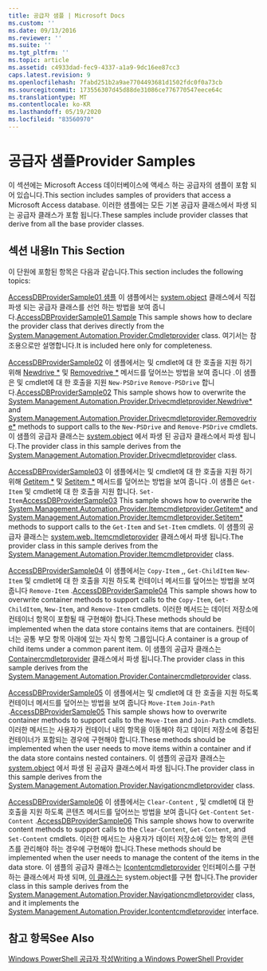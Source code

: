 ```yaml
---
title: 공급자 샘플 | Microsoft Docs
ms.custom: ''
ms.date: 09/13/2016
ms.reviewer: ''
ms.suite: ''
ms.tgt_pltfrm: ''
ms.topic: article
ms.assetid: c4933dad-fec9-4337-a1a9-9dc16ee87cc3
caps.latest.revision: 9
ms.openlocfilehash: 7fabd251b2a9ae7704493681d1502fdc0f0a73cb
ms.sourcegitcommit: 173556307d45d88de31086ce776770547eece64c
ms.translationtype: MT
ms.contentlocale: ko-KR
ms.lasthandoff: 05/19/2020
ms.locfileid: "83560970"
---
```

# <a name="provider-samples"></a><span data-ttu-id="0388e-102">공급자 샘플</span><span class="sxs-lookup"><span data-stu-id="0388e-102">Provider Samples</span></span>

<span data-ttu-id="0388e-103">이 섹션에는 Microsoft Access 데이터베이스에 액세스 하는 공급자의 샘플이 포함 되어 있습니다.</span><span class="sxs-lookup"><span data-stu-id="0388e-103">This section includes samples of providers that access a Microsoft Access database.</span></span> <span data-ttu-id="0388e-104">이러한 샘플에는 모든 기본 공급자 클래스에서 파생 되는 공급자 클래스가 포함 됩니다.</span><span class="sxs-lookup"><span data-stu-id="0388e-104">These samples include provider classes that derive from all the base provider classes.</span></span>

## <a name="in-this-section"></a><span data-ttu-id="0388e-105">섹션 내용</span><span class="sxs-lookup"><span data-stu-id="0388e-105">In This Section</span></span>

<span data-ttu-id="0388e-106">이 단원에 포함된 항목은 다음과 같습니다.</span><span class="sxs-lookup"><span data-stu-id="0388e-106">This section includes the following topics:</span></span>

<span data-ttu-id="0388e-107">[AccessDBProviderSample01 샘플](./accessdbprovidersample01.md) 이 샘플에서는 [system.object](/dotnet/api/System.Management.Automation.Provider.CmdletProvider) 클래스에서 직접 파생 되는 공급자 클래스를 선언 하는 방법을 보여 줍니다.</span><span class="sxs-lookup"><span data-stu-id="0388e-107">[AccessDBProviderSample01 Sample](./accessdbprovidersample01.md) This sample shows how to declare the provider class that derives directly from the [System.Management.Automation.Provider.Cmdletprovider](/dotnet/api/System.Management.Automation.Provider.CmdletProvider) class.</span></span> <span data-ttu-id="0388e-108">여기서는 참조용으로만 설명합니다.</span><span class="sxs-lookup"><span data-stu-id="0388e-108">It is included here only for completeness.</span></span>

<span data-ttu-id="0388e-109">[AccessDBProviderSample02](./accessdbprovidersample02.md) 이 샘플에서는 및 cmdlet에 대 한 호출을 지원 하기 위해 [Newdrive \*](/dotnet/api/System.Management.Automation.Provider.DriveCmdletProvider.NewDrive) 및 [Removedrive \*](/dotnet/api/System.Management.Automation.Provider.DriveCmdletProvider.RemoveDrive) 메서드를 덮어쓰는 방법을 보여 줍니다 .이 샘플은 및 cmdlet에 대 한 호출을 지원 `New-PSDrive` `Remove-PSDrive` 합니다.</span><span class="sxs-lookup"><span data-stu-id="0388e-109">[AccessDBProviderSample02](./accessdbprovidersample02.md) This sample shows how to overwrite the [System.Management.Automation.Provider.Drivecmdletprovider.Newdrive\*](/dotnet/api/System.Management.Automation.Provider.DriveCmdletProvider.NewDrive) and [System.Management.Automation.Provider.Drivecmdletprovider.Removedrive\*](/dotnet/api/System.Management.Automation.Provider.DriveCmdletProvider.RemoveDrive) methods to support calls to the `New-PSDrive` and `Remove-PSDrive` cmdlets.</span></span> <span data-ttu-id="0388e-110">이 샘플의 공급자 클래스는 [system.object](/dotnet/api/System.Management.Automation.Provider.DriveCmdletProvider) 에서 파생 된 공급자 클래스에서 파생 됩니다.</span><span class="sxs-lookup"><span data-stu-id="0388e-110">The provider class in this sample derives from the [System.Management.Automation.Provider.Drivecmdletprovider](/dotnet/api/System.Management.Automation.Provider.DriveCmdletProvider) class.</span></span>

<span data-ttu-id="0388e-111">[AccessDBProviderSample03](./accessdbprovidersample03.md) 이 샘플에서는 및 cmdlet에 대 한 호출을 지원 하기 위해 [Getitem \*](/dotnet/api/System.Management.Automation.Provider.ItemCmdletProvider.GetItem) 및 [Setitem \*](/dotnet/api/System.Management.Automation.Provider.ItemCmdletProvider.SetItem) 메서드를 덮어쓰는 방법을 보여 줍니다 .이 샘플은 `Get-Item` 및 cmdlet에 대 한 호출을 지원 합니다. `Set-Item`</span><span class="sxs-lookup"><span data-stu-id="0388e-111">[AccessDBProviderSample03](./accessdbprovidersample03.md) This sample shows how to overwrite the [System.Management.Automation.Provider.Itemcmdletprovider.Getitem\*](/dotnet/api/System.Management.Automation.Provider.ItemCmdletProvider.GetItem) and [System.Management.Automation.Provider.Itemcmdletprovider.Setitem\*](/dotnet/api/System.Management.Automation.Provider.ItemCmdletProvider.SetItem) methods to support calls to the `Get-Item` and `Set-Item` cmdlets.</span></span> <span data-ttu-id="0388e-112">이 샘플의 공급자 클래스는 [system.web. Itemcmdletprovider](/dotnet/api/System.Management.Automation.Provider.ItemCmdletProvider) 클래스에서 파생 됩니다.</span><span class="sxs-lookup"><span data-stu-id="0388e-112">The provider class in this sample derives from the [System.Management.Automation.Provider.Itemcmdletprovider](/dotnet/api/System.Management.Automation.Provider.ItemCmdletProvider) class.</span></span>

<span data-ttu-id="0388e-113">[AccessDBProviderSample04](./accessdbprovidersample04.md) 이 샘플에서는 `Copy-Item` ,, `Get-ChildItem` `New-Item` 및 cmdlet에 대 한 호출을 지원 하도록 컨테이너 메서드를 덮어쓰는 방법을 보여 줍니다 `Remove-Item` .</span><span class="sxs-lookup"><span data-stu-id="0388e-113">[AccessDBProviderSample04](./accessdbprovidersample04.md) This sample shows how to overwrite container methods to support calls to the `Copy-Item`, `Get-ChildItem`, `New-Item`, and `Remove-Item` cmdlets.</span></span> <span data-ttu-id="0388e-114">이러한 메서드는 데이터 저장소에 컨테이너 항목이 포함될 때 구현해야 합니다.</span><span class="sxs-lookup"><span data-stu-id="0388e-114">These methods should be implemented when the data store contains items that are containers.</span></span> <span data-ttu-id="0388e-115">컨테이너는 공통 부모 항목 아래에 있는 자식 항목 그룹입니다.</span><span class="sxs-lookup"><span data-stu-id="0388e-115">A container is a group of child items under a common parent item.</span></span> <span data-ttu-id="0388e-116">이 샘플의 공급자 클래스는 [Containercmdletprovider](/dotnet/api/System.Management.Automation.Provider.ContainerCmdletProvider) 클래스에서 파생 됩니다.</span><span class="sxs-lookup"><span data-stu-id="0388e-116">The provider class in this sample derives from the [System.Management.Automation.Provider.Containercmdletprovider](/dotnet/api/System.Management.Automation.Provider.ContainerCmdletProvider) class.</span></span>

<span data-ttu-id="0388e-117">[AccessDBProviderSample05](./accessdbprovidersample05.md) 이 샘플에서는 및 cmdlet에 대 한 호출을 지원 하도록 컨테이너 메서드를 덮어쓰는 방법을 보여 줍니다 `Move-Item` `Join-Path` .</span><span class="sxs-lookup"><span data-stu-id="0388e-117">[AccessDBProviderSample05](./accessdbprovidersample05.md) This sample shows how to overwrite container methods to support calls to the `Move-Item` and `Join-Path` cmdlets.</span></span> <span data-ttu-id="0388e-118">이러한 메서드는 사용자가 컨테이너 내의 항목을 이동해야 하고 데이터 저장소에 중첩된 컨테이너가 포함되는 경우에 구현해야 합니다.</span><span class="sxs-lookup"><span data-stu-id="0388e-118">These methods should be implemented when the user needs to move items within a container and if the data store contains nested containers.</span></span> <span data-ttu-id="0388e-119">이 샘플의 공급자 클래스는 [system.object](/dotnet/api/System.Management.Automation.Provider.NavigationCmdletProvider) 에서 파생 된 공급자 클래스에서 파생 됩니다.</span><span class="sxs-lookup"><span data-stu-id="0388e-119">The provider class in this sample derives from the [System.Management.Automation.Provider.Navigationcmdletprovider](/dotnet/api/System.Management.Automation.Provider.NavigationCmdletProvider) class.</span></span>

<span data-ttu-id="0388e-120">[AccessDBProviderSample06](./accessdbprovidersample06.md) 이 샘플에서는 `Clear-Content` , 및 cmdlet에 대 한 호출을 지원 하도록 콘텐츠 메서드를 덮어쓰는 방법을 보여 줍니다 `Get-Content` `Set-Content` .</span><span class="sxs-lookup"><span data-stu-id="0388e-120">[AccessDBProviderSample06](./accessdbprovidersample06.md) This sample shows how to overwrite content methods to support calls to the `Clear-Content`, `Get-Content`, and `Set-Content` cmdlets.</span></span> <span data-ttu-id="0388e-121">이러한 메서드는 사용자가 데이터 저장소에 있는 항목의 콘텐츠를 관리해야 하는 경우에 구현해야 합니다.</span><span class="sxs-lookup"><span data-stu-id="0388e-121">These methods should be implemented when the user needs to manage the content of the items in the data store.</span></span> <span data-ttu-id="0388e-122">이 샘플의 공급자 클래스는 [Icontentcmdletprovider](/dotnet/api/System.Management.Automation.Provider.IContentCmdletProvider) 인터페이스를 구현 하는 클래스에서 파생 되며, [이 클래스는](/dotnet/api/System.Management.Automation.Provider.NavigationCmdletProvider) system.object를 구현 합니다.</span><span class="sxs-lookup"><span data-stu-id="0388e-122">The provider class in this sample derives from the [System.Management.Automation.Provider.Navigationcmdletprovider](/dotnet/api/System.Management.Automation.Provider.NavigationCmdletProvider) class, and it implements the [System.Management.Automation.Provider.Icontentcmdletprovider](/dotnet/api/System.Management.Automation.Provider.IContentCmdletProvider) interface.</span></span>

## <a name="see-also"></a><span data-ttu-id="0388e-123">참고 항목</span><span class="sxs-lookup"><span data-stu-id="0388e-123">See Also</span></span>

[<span data-ttu-id="0388e-124">Windows PowerShell 공급자 작성</span><span class="sxs-lookup"><span data-stu-id="0388e-124">Writing a Windows PowerShell Provider</span></span>](./writing-a-windows-powershell-provider.md)
